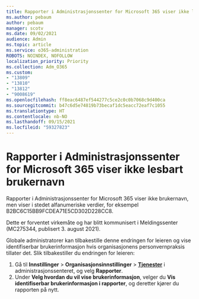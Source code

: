 ```yaml
---
title: Rapporter i Administrasjonssenter for Microsoft 365 viser ikke lesbart brukernavn
ms.author: pebaum
author: pebaum
manager: scotv
ms.date: 09/02/2021
audience: Admin
ms.topic: article
ms.service: o365-administration
ROBOTS: NOINDEX, NOFOLLOW
localization_priority: Priority
ms.collection: Adm_O365
ms.custom:
- "13809"
- "13810"
- "13812"
- "9008619"
ms.openlocfilehash: ff8eac6487ef544277c5ce2c0c0b7068c9d400ca
ms.sourcegitcommit: b47c6d5e74819b73becaf1dc5eacc72eaf7c1055
ms.translationtype: HT
ms.contentlocale: nb-NO
ms.lasthandoff: 09/15/2021
ms.locfileid: "59327823"
---
```

# <a name="reports-in-microsoft-365-admin-center-do-not-show-readable-username"></a>Rapporter i Administrasjonssenter for Microsoft 365 viser ikke lesbart brukernavn

Rapporter i Administrasjonssenter for Microsoft 365 viser ikke brukernavn, men viser i stedet alfanumeriske verdier, for eksempel B2BC6C15BB9FCDEA71E5CD302D228CC8.

Dette er forventet virkemåte og har blitt kommunisert i Meldingssenter (MC275344, publisert 3. august 2021). 

Globale administratorer kan tilbakestille denne endringen for leieren og vise identifiserbar brukerinformasjon hvis organisasjonens personvernpraksis tillater det. Slik tilbakestiller du endringen for leieren:

1. Gå til **Innstillinger** > **Organisasjonsinnstillinger** > [**Tjenester**](https://admin.microsoft.com/Adminportal/Home#/Settings/Services ) i administrasjonssenteret, og velg **Rapporter**. 
1. Under **Velg hvordan du vil vise brukerinformasjon**, velger du **Vis identifiserbar brukerinformasjon i rapporter**, og deretter kjører du rapporten på nytt.